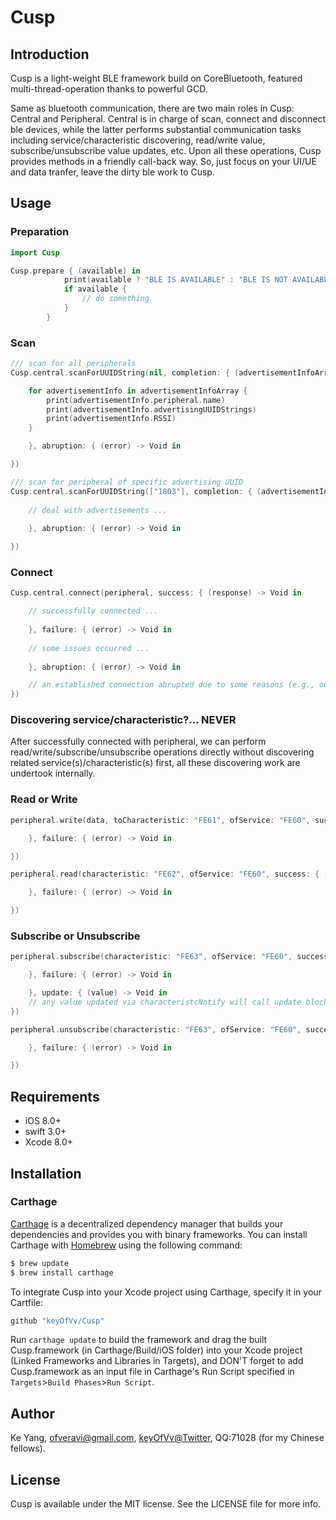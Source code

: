 # Cusp


## Introduction

Cusp is a light-weight BLE framework build on CoreBluetooth, featured multi-thread-operation thanks to powerful GCD.

Same as bluetooth communication, there are two main roles in Cusp: Central and Peripheral. Central is in charge of scan, connect and disconnect ble devices, while the latter performs substantial communication tasks including service/characteristic discovering, read/write value, subscribe/unsubscribe value updates, etc. Upon all these operations, Cusp provides methods in a friendly call-back way. So, just focus on your UI/UE and data tranfer, leave the dirty ble work to Cusp.

## Usage

### Preparation

```swift
import Cusp

Cusp.prepare { (available) in
			print(available ? "BLE IS AVAILABLE" : "BLE IS NOT AVAILABLE")
			if available {
				// do something
			}
		}
```

### Scan

```swift
/// scan for all peripherals
Cusp.central.scanForUUIDString(nil, completion: { (advertisementInfoArray) -> Void in

	for advertisementInfo in advertisementInfoArray {
		print(advertisementInfo.peripheral.name)
		print(advertisementInfo.advertisingUUIDStrings)
		print(advertisementInfo.RSSI)
	}

	}, abruption: { (error) -> Void in

})
```

```swift
/// scan for peripheral of specific advertising UUID
Cusp.central.scanForUUIDString(["1803"], completion: { (advertisementInfoArray) -> Void in
	
	// deal with advertisements ...
	
	}, abruption: { (error) -> Void in

})
```

### Connect

```swift
Cusp.central.connect(peripheral, success: { (response) -> Void in

	// successfully connected ...
	
	}, failure: { (error) -> Void in
	
	// some issues occurred ...
	
	}, abruption: { (error) -> Void in

	// an established connection abrupted due to some reasons (e.g., out of distance, BLE device out of battery, etc.) ...
})
```

### Discovering service/characteristic?... NEVER

After successfully connected with peripheral, we can perform read/write/subscribe/unsubscribe operations directly without discovering related service(s)/characteristic(s) first, all these discovering work are undertook internally. 

### Read or Write
 
```swift
peripheral.write(data, toCharacteristic: "FE61", ofService: "FE60", success: { (response) -> Void in

	}, failure: { (error) -> Void in

})

```

```swift
peripheral.read(characteristic: "FE62", ofService: "FE60", success: { (response) -> Void in

	}, failure: { (error) -> Void in

})

```

### Subscribe or Unsubscribe

```swift
peripheral.subscribe(characteristic: "FE63", ofService: "FE60", success: { (response) -> Void in

	}, failure: { (error) -> Void in

	}, update: { (value) -> Void in
	// any value updated via characteristcNotify will call update block...
})
```
```swift
peripheral.unsubscribe(characteristic: "FE63", ofService: "FE60", success: { (response) -> Void in

	}, failure: { (error) -> Void in

})
```

## Requirements

* iOS 8.0+
* swift 3.0+
* Xcode 8.0+

## Installation

### Carthage

[Carthage](https://github.com/Carthage/Carthage) is a decentralized dependency manager that builds your dependencies and provides you with binary frameworks.
You can install Carthage with [Homebrew](http://brew.sh) using the following command:

```sh
$ brew update
$ brew install carthage
```

To integrate Cusp into your Xcode project using Carthage, specify it in your Cartfile:

```sh
github "keyOfVv/Cusp"
```

Run `carthage update` to build the framework and drag the built Cusp.framework (in Carthage/Build/iOS folder) into your Xcode project (Linked Frameworks and Libraries in Targets), and DON'T forget to add Cusp.framework as an input file in Carthage's Run Script specified in `Targets`>`Build Phases`>`Run Script`.

## Author

Ke Yang, ofveravi@gmail.com, [keyOfVv@Twitter](https://twitter.com/keyOfVv), QQ:71028 (for my Chinese fellows).

## License

Cusp is available under the MIT license. See the LICENSE file for more info.
